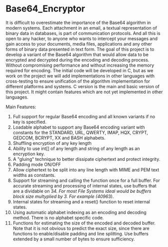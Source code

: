 # Base64_Encryptor
It is difficult to overestimate the importance of the Base64 algorithm in modern systems. Each attachment in an email, a textual representation of binary data in databases, is part of communication protocols. And all this is open to any hacker, to anyone who wants to intercept your messages and gain access to your documents, media files, applications and any other forms of binary data presented in text form. The goal of this project is to develop a variant of the Base64 algorithm that would allow data to be encrypted and decrypted during the encoding and decoding process. Without compromising performance and without increasing the memory required for encoding. The initial code will be developed in C, but as we work on the project we will add implementations in other languages with cross-testing to ensure unification of the algorithm implementation for different platforms and systems. C version is the main and basic version of this project. It might contain features which are not yet implemented in other languages.

Main Features:

1. Full support for regular Base64 encoding and all known variants if no key is specified.
2. Loadable alphabet to support any Base64 encoding variant with constants for the STANDARD, URL, QWERTY, IMAP, HQX, CRYPT, GEDCOM, BCRYPT, XX and BASH alphabets.
3. Shuffling encryption of any key length
4. Ability to use int[] of any length and string of any length as an encryption key.
5. A "gluing" technique to better dissipate ciphertext and protect integrity.
6. Padding mode ON/OFF
7. Allow ciphertext to be split into any line length with MIME and PEM text widths as constants.
8. Support for streaming and calling the function once for a full buffer. For accurate streaming and processing of internal states, use buffers that are a dividable on 3*4. For most File Systems ideal would be buffers block size multyplied by 3. For example (4096*3).
9. Internal states for streaming and a reset() function to reset internal states.
10. Using automatic alphabet indexing as an encoding and decoding method. There is no alphabet specific code.
11. Functions for estimating the size of the encoded and decoded buffer. Note that it is not obvious to predict the exact size, since there are functions to enable/disable padding and line splitting. Use buffers extended by a small number of bytes to ensure sufficiency.
